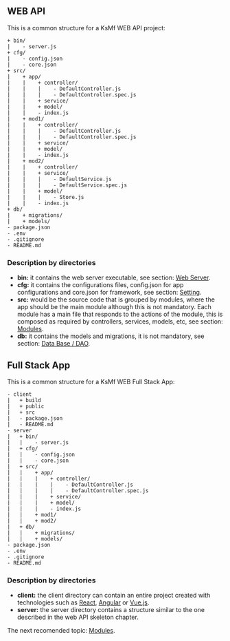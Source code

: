 ## WEB API
This is a common structure for a KsMf WEB API project:

```
+ bin/
|    - server.js
+ cfg/
|    - config.json
|    - core.json
+ src/
|    + app/
|    |    + controller/
|    |    |    - DefaultController.js
|    |    |    - DefaultController.spec.js
|    |    + service/
|    |    + model/
|    |    - index.js
|    + mod1/
|    |    + controller/
|    |    |    - DefaultController.js
|    |    |    - DefaultController.spec.js
|    |    + service/
|    |    + model/
|    |    - index.js
|    + mod2/
|    |    + controller/
|    |    + service/
|    |    |    - DefaultService.js
|    |    |    - DefaultService.spec.js
|    |    + model/
|    |    |    - Store.js
|    |    - index.js
+ db/
|    + migrations/
|    + models/
- package.json
- .env
- .gitignore
- README.md

```

### Description by directories
* **bin:** it contains the web server executable, see section: [Web Server](./advanced.app_web.md).
* **cfg:** it contains the configurations files, config.json for app configurations and core.json for framework, see section: [Setting](./advanced.setting.md).
* **src:** would be the source code that is grouped by modules, where the app should be the main module although this is not mandatory. Each module has a main file that responds to the actions of the module, this is composed as required by controllers, services, models, etc, see section: [Modules](./common.modules.md).
* **db:** it contains the models and migrations, it is not mandatory, see section: [Data Base / DAO](./common.DAO.md).

## Full Stack App
This is a common structure for a KsMf WEB Full Stack App:
```
- client 
|	+ build
|	+ public
|	+ src
|	- package.json
|	- README.md
- server	
|	+ bin/
|	|    - server.js
|	+ cfg/
|	|    - config.json
|	|    - core.json
|	+ src/
|	|    + app/
| 	|    |    + controller/
|	|    |    |    - DefaultController.js
|	|    |    |    - DefaultController.spec.js
|	|    |    + service/
|	|    |    + model/
|	|    |    - index.js
|	|    + mod1/
|	|    + mod2/
|	+ db/
|	|    + migrations/
|	|    + models/
- package.json
- .env
- .gitignore
- README.md
```
### Description by directories
* **client:** the client directory can contain an entire project created with technologies such as [React](https://en.reactjs.org/docs/getting-started.html), [Angular](https://angular.io/start) or [Vue.js](https://vuejs.org/v2/guide/).
* **server:** the server directory contains a structure similar to the one described in the web API skeleton chapter.

The next recomended topic: [Modules](./common.modules.md).